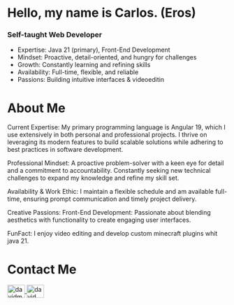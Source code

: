    <h1 alging="center">Hello, my name is Carlos. (Eros)</h1>
      <h3 alging="center">Self-taught Web Developer</h3>
        <ul>
            <li>
             Expertise: Java 21 (primary), Front-End Development
            </li>
            <li>
             Mindset: Proactive, detail-oriented, and hungry for challenges
            </li>
            <li>
             Growth: Constantly learning and refining skills
            </li>
            <li>
             Availability: Full-time, flexible, and reliable 
            </li>
          <li>
             Passions: Building intuitive interfaces & videoeditin 
          </li>   
        </ul>
      </h3>
    <div class="about-Me">
      <h1>About Me</h1>
      <p>
        Current Expertise: My primary programming language is Angular 19, which
        I use extensively in both personal and professional projects. I thrive
        on leveraging its modern features to build scalable solutions while
        adhering to best practices in software development.
      </p>
      <p>
        Professional Mindset: A proactive problem-solver with a keen eye for
        detail and a commitment to accountability. Constantly seeking new
        technical challenges to expand my knowledge and refine my skill set.
      </p>
      <p>
        Availability & Work Ethic: I maintain a flexible schedule and am
        available full-time, ensuring prompt communication and timely project
        delivery.
      </p>
      <p>
        Creative Passions: Front-End Development: Passionate about blending
        aesthetics with functionality to create engaging user interfaces.
      </p>
      <p>
        FunFact: I enjoy video editing and develop custom minecraft plugins whit
        java 21.
      </p>
    </div>
    <div class="Contact Me">
        <h1>Contact Me</h1>
      <a href="https://www.facebook.com/profile.php?id=61567436076150">
       <img align="center" src="https://raw.githubusercontent.com/rahuldkjain/github-profile-readme-generator/master/src/images/icons/Social/facebook.svg" alt="davidmorenogt" height="30" width="40" />
      </a>
      <a href="https://www.instagram.com/eros.175v2/">
      <img align="center" src="https://raw.githubusercontent.com/rahuldkjain/github-profile-readme-generator/master/src/images/icons/Social/instagram.svg" alt="david_moreno_id" height="30" width="40" />
      </a>
    </div>
  </body>
